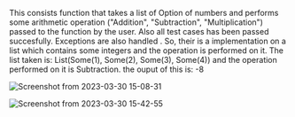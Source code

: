 This consists  function that takes a list of Option of numbers and performs some arithmetic operation ("Addition", "Subtraction", "Multiplication") passed to the function by the user.
Also all test cases has been passed succesfully.
Exceptions are also handled .
So, their is a implementation on a list which contains some integers and the operation is performed on it. 
The list taken is: List(Some(1), Some(2), Some(3), Some(4)) and the operation performed on it is Subtraction.
the ouput of this is: -8


![Screenshot from 2023-03-30 15-08-31](https://user-images.githubusercontent.com/125342404/228804143-2ab1dd0c-6c03-4efc-bd5f-0274b367e652.png)

![Screenshot from 2023-03-30 15-42-55](https://user-images.githubusercontent.com/125342404/228804710-6f01de6a-83ed-49a6-803a-616fadfa759a.png)



